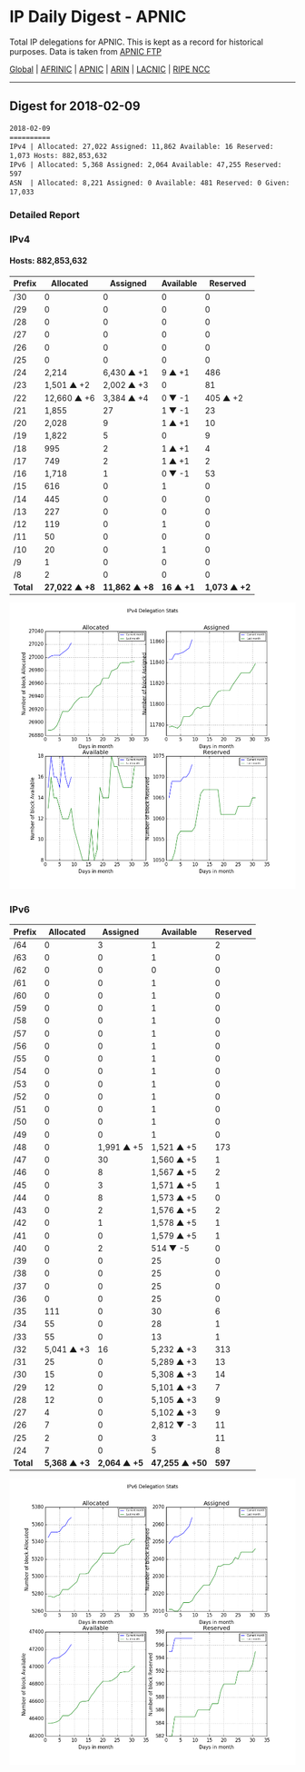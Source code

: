 # IP Daily Digest - APNIC

Total IP delegations for APNIC. This is kept as a record for historical purposes. Data is taken from [APNIC FTP](https://ftp.apnic.net/)

[Global](https://github.com/csmets/IP-Daily-Digest) | [AFRINIC](https://github.com/csmets/IP-Daily-Digest/tree/master/archives/AFRINIC) | [APNIC](https://github.com/csmets/IP-Daily-Digest/tree/master/archives/APNIC) | [ARIN](https://github.com/csmets/IP-Daily-Digest/tree/master/archives/ARIN) | [LACNIC](https://github.com/csmets/IP-Daily-Digest/tree/master/archives/LACNIC) | [RIPE NCC](https://github.com/csmets/IP-Daily-Digest/tree/master/archives/RIPE_NCC)

---

## Digest for 2018-02-09
```
2018-02-09
==========
IPv4 | Allocated: 27,022 Assigned: 11,862 Available: 16 Reserved: 1,073 Hosts: 882,853,632
IPv6 | Allocated: 5,368 Assigned: 2,064 Available: 47,255 Reserved: 597
ASN  | Allocated: 8,221 Assigned: 0 Available: 481 Reserved: 0 Given: 17,033
```

### Detailed Report

### IPv4

#### Hosts: **882,853,632**

| Prefix | Allocated | Assigned | Available | Reserved |
| ----- | ----- | ----- | ----- | ----- |
| /30 | 0 | 0 | 0 | 0 |
| /29 | 0 | 0 | 0 | 0 |
| /28 | 0 | 0 | 0 | 0 |
| /27 | 0 | 0 | 0 | 0 |
| /26 | 0 | 0 | 0 | 0 |
| /25 | 0 | 0 | 0 | 0 |
| /24 | 2,214 | 6,430 ▲ +1 | 9 ▲ +1 | 486 |
| /23 | 1,501 ▲ +2 | 2,002 ▲ +3 | 0 | 81 |
| /22 | 12,660 ▲ +6 | 3,384 ▲ +4 | 0 ▼ -1 | 405 ▲ +2 |
| /21 | 1,855 | 27 | 1 ▼ -1 | 23 |
| /20 | 2,028 | 9 | 1 ▲ +1 | 10 |
| /19 | 1,822 | 5 | 0 | 9 |
| /18 | 995 | 2 | 1 ▲ +1 | 4 |
| /17 | 749 | 2 | 1 ▲ +1 | 2 |
| /16 | 1,718 | 1 | 0 ▼ -1 | 53 |
| /15 | 616 | 0 | 1 | 0 |
| /14 | 445 | 0 | 0 | 0 |
| /13 | 227 | 0 | 0 | 0 |
| /12 | 119 | 0 | 1 | 0 |
| /11 | 50 | 0 | 0 | 0 |
| /10 | 20 | 0 | 1 | 0 |
| /9 | 1 | 0 | 0 | 0 |
| /8 | 2 | 0 | 0 | 0 |
| **Total** | **27,022 ▲ +8** | **11,862 ▲ +8** | **16 ▲ +1** | **1,073 ▲ +2** |

![ipv4-stats](ipv4-figure.png)

### IPv6

| Prefix | Allocated | Assigned | Available | Reserved |
| ----- | ----- | ----- | ----- | ----- |
| /64 | 0 | 3 | 1 | 2 |
| /63 | 0 | 0 | 1 | 0 |
| /62 | 0 | 0 | 0 | 0 |
| /61 | 0 | 0 | 1 | 0 |
| /60 | 0 | 0 | 1 | 0 |
| /59 | 0 | 0 | 1 | 0 |
| /58 | 0 | 0 | 1 | 0 |
| /57 | 0 | 0 | 1 | 0 |
| /56 | 0 | 0 | 1 | 0 |
| /55 | 0 | 0 | 1 | 0 |
| /54 | 0 | 0 | 1 | 0 |
| /53 | 0 | 0 | 1 | 0 |
| /52 | 0 | 0 | 1 | 0 |
| /51 | 0 | 0 | 1 | 0 |
| /50 | 0 | 0 | 1 | 0 |
| /49 | 0 | 0 | 1 | 0 |
| /48 | 0 | 1,991 ▲ +5 | 1,521 ▲ +5 | 173 |
| /47 | 0 | 30 | 1,560 ▲ +5 | 1 |
| /46 | 0 | 8 | 1,567 ▲ +5 | 2 |
| /45 | 0 | 3 | 1,571 ▲ +5 | 1 |
| /44 | 0 | 8 | 1,573 ▲ +5 | 0 |
| /43 | 0 | 2 | 1,576 ▲ +5 | 2 |
| /42 | 0 | 1 | 1,578 ▲ +5 | 1 |
| /41 | 0 | 0 | 1,579 ▲ +5 | 1 |
| /40 | 0 | 2 | 514 ▼ -5 | 0 |
| /39 | 0 | 0 | 25 | 0 |
| /38 | 0 | 0 | 25 | 0 |
| /37 | 0 | 0 | 25 | 0 |
| /36 | 0 | 0 | 25 | 0 |
| /35 | 111 | 0 | 30 | 6 |
| /34 | 55 | 0 | 28 | 1 |
| /33 | 55 | 0 | 13 | 1 |
| /32 | 5,041 ▲ +3 | 16 | 5,232 ▲ +3 | 313 |
| /31 | 25 | 0 | 5,289 ▲ +3 | 13 |
| /30 | 15 | 0 | 5,308 ▲ +3 | 14 |
| /29 | 12 | 0 | 5,101 ▲ +3 | 7 |
| /28 | 12 | 0 | 5,105 ▲ +3 | 9 |
| /27 | 4 | 0 | 5,102 ▲ +3 | 9 |
| /26 | 7 | 0 | 2,812 ▼ -3 | 11 |
| /25 | 2 | 0 | 3 | 11 |
| /24 | 7 | 0 | 5 | 8 |
| **Total** | **5,368 ▲ +3** | **2,064 ▲ +5** | **47,255 ▲ +50** | **597** |

![ipv6-stats](ipv6-figure.png)